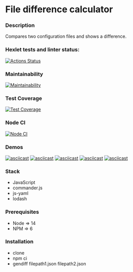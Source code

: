 # File difference calculator

### Description
Compares two configuration files and shows a difference.

### Hexlet tests and linter status:
[![Actions Status](https://github.com/YurokBo/frontend-project-46/actions/workflows/hexlet-check.yml/badge.svg)](https://github.com/YurokBo/frontend-project-46/actions)

### Maintainability
[![Maintainability](https://api.codeclimate.com/v1/badges/d808fe8242a93db8fcd4/maintainability)](https://codeclimate.com/github/YurokBo/frontend-project-46/maintainability)

### Test Coverage
[![Test Coverage](https://api.codeclimate.com/v1/badges/d808fe8242a93db8fcd4/test_coverage)](https://codeclimate.com/github/YurokBo/frontend-project-46/test_coverage)

### Node CI
[![Node CI](https://github.com/YurokBo/frontend-project-46/actions/workflows/nodejs.yml/badge.svg)](https://github.com/YurokBo/frontend-project-46/actions)

### Demos
[![asciicast](https://asciinema.org/a/rbJwMlqGujRToU8piVvZd8c60.svg)](https://asciinema.org/a/rbJwMlqGujRToU8piVvZd8c60)
[![asciicast](https://asciinema.org/a/sTBRYt7ZqDEmFgKbksFNz2a2K.svg)](https://asciinema.org/a/sTBRYt7ZqDEmFgKbksFNz2a2K)
[![asciicast](https://asciinema.org/a/qczON8FUC9yTICJWc3xZIVA5q.svg)](https://asciinema.org/a/qczON8FUC9yTICJWc3xZIVA5q)
[![asciicast](https://asciinema.org/a/1Qpm6lbB1bPyw8zabu0Dd3FWd.svg)](https://asciinema.org/a/1Qpm6lbB1bPyw8zabu0Dd3FWd)
[![asciicast](https://asciinema.org/a/LKEBBHDBUUWJlt4aj0dlTo6Sp.svg)](https://asciinema.org/a/LKEBBHDBUUWJlt4aj0dlTo6Sp)

### Stack
- JavaScript
- commander.js 
- js-yaml
- lodash

### Prerequisites
- Node => 14
- NPM => 6

### Installation
- clone
- npm ci
- gendiff <format type> filepath1.json filepath2.json
